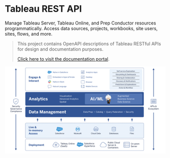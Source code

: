 # Tableau REST API

Manage Tableau Server, Tableau Online, and Prep Conductor resources programmatically. Access data sources, projects, workbooks, site users, sites, flows, and more.

>This project contains OpenAPI descriptions of Tableau RESTful APIs for design and documentation purposes.
>
>[Click here to visit the documentation portal](https://prod-apsoutheast-a.online.tableau.com/).

![tableau platform](assets/images/tableau-platform.png)
